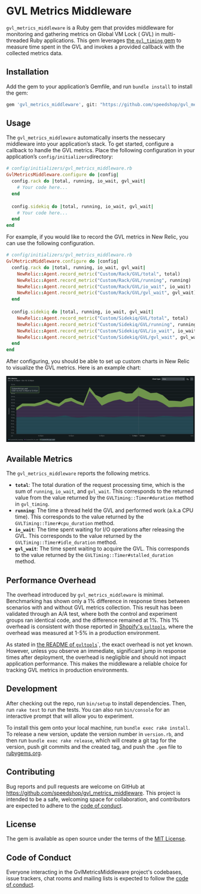 # GVL Metrics Middleware

`gvl_metrics_middleware` is a Ruby gem that provides middleware for monitoring and gathering metrics on Global VM Lock (
GVL) in multi-threaded Ruby applications. This gem leverages
[the `gvl_timing` gem](https://github.com/jhawthorn/gvl_timing) to measure time spent in the GVL and invokes a provided
callback with the collected metrics data.

## Installation

Add the gem to your application’s Gemfile, and run `bundle install` to install the gem:

```bash
gem 'gvl_metrics_middleware', git: "https://github.com/speedshop/gvl_metrics_middleware.git"
```

## Usage

The `gvl_metrics_middleware` automatically inserts the nessecary middleware into your application’s stack. To get
started, configure a callback to handle the GVL metrics. Place the following configuration in your
application’s `config/initializers`directory:

```ruby
# config/initializers/gvl_metrics_middleware.rb
GvlMetricsMiddleware.configure do |config|
  config.rack do |total, running, io_wait, gvl_wait|
    # Your code here...
  end

  config.sidekiq do |total, running, io_wait, gvl_wait|
    # Your code here...
  end
end
```

For example, if you would like to record the GVL metrics in New Relic, you can use the following configuration.

```ruby
# config/initializers/gvl_metrics_middleware.rb
GvlMetricsMiddleware.configure do |config|
  config.rack do |total, running, io_wait, gvl_wait|
    NewRelic::Agent.record_metric("Custom/Rack/GVL/total", total)
    NewRelic::Agent.record_metric("Custom/Rack/GVL/running", running)
    NewRelic::Agent.record_metric("Custom/Rack/GVL/io_wait", io_wait)
    NewRelic::Agent.record_metric("Custom/Rack/GVL/gvl_wait", gvl_wait)
  end

  config.sidekiq do |total, running, io_wait, gvl_wait|
    NewRelic::Agent.record_metric("Custom/Sidekiq/GVL/total", total)
    NewRelic::Agent.record_metric("Custom/Sidekiq/GVL/running", running)
    NewRelic::Agent.record_metric("Custom/Sidekiq/GVL/io_wait", io_wait)
    NewRelic::Agent.record_metric("Custom/Sidekiq/GVL/gvl_wait", gvl_wait)
  end
end
```

After configuring, you should be able to set up custom charts in New Relic to visualize the GVL metrics. Here is an
example chart:

![Screenshot of the GVL metrics chart on New Relic](gvl-metrics.png)

## Available Metrics

The `gvl_metrics_middleware` reports the following metrics.

- **`total`**: The total duration of the request processing time, which is the sum of `running`, `io_wait`,
  and `gvl_wait`. This corresponds to the returned value from the value returned by the `GVLTiming::Timer#duration`
  method in `gvl_timing`.
- **`running`**: The time a thread held the GVL and performed work (a.k.a CPU time). This corresponds to the
  value returned by the `GVLTiming::Timer#cpu_duration` method.
- **`io_wait`**: The time spent waiting for I/O operations after releasing the GVL. This corresponds to the
  value returned by the `GVLTiming::Timer#idle_duration` method.
- **`gvl_wait`**: The time spent waiting to acquire the GVL. This corresponds to the value returned by
  the `GVLTiming::Timer#stalled_duration` method.

## Performance Overhead

The overhead introduced by `gvl_metrics_middleware` is minimal. Benchmarking has shown only a 1% difference in response
times between scenarios with and without GVL metrics collection. This result has been validated through an A/A test,
where both the control and experiment groups ran identical code, and the difference remained at 1%. This 1% overhead is
consistent with those reported in [Shopify's `gvltools`](https://github.com/Shopify/gvltools?tab=readme-ov-file#usage),
where the overhead was measured at 1-5% in a production environment.

As stated in [the README of `gvltools`](https://github.com/Shopify/gvltools?tab=readme-ov-file#usage)`, the exact
overhead is not yet known. However, unless you observe an immediate, significant jump in response times after
deployment, the overhead is negligible and should not impact application performance. This makes the middleware a
reliable choice for tracking GVL metrics in production environments.

## Development

After checking out the repo, run `bin/setup` to install dependencies. Then, run `rake test` to run the tests. You can
also run `bin/console` for an interactive prompt that will allow you to experiment.

To install this gem onto your local machine, run `bundle exec rake install`. To release a new version, update the
version number in `version.rb`, and then run `bundle exec rake release`, which will create a git tag for the version,
push git commits and the created tag, and push the `.gem` file to [rubygems.org](https://rubygems.org).

## Contributing

Bug reports and pull requests are welcome on GitHub at https://github.com/speedshop/gvl_metrics_middleware. This
project is intended to be a safe, welcoming space for collaboration, and contributors are expected to adhere to
the [code of conduct](https://github.com/speedshop/gvl_metrics_middleware/blob/main/CODE_OF_CONDUCT.md).

## License

The gem is available as open source under the terms of the [MIT License](https://opensource.org/licenses/MIT).

## Code of Conduct

Everyone interacting in the GvlMetricsMiddleware project's codebases, issue trackers, chat rooms and mailing lists is
expected to follow
the [code of conduct](https://github.com/speedshop/gvl_metrics_middleware/blob/main/CODE_OF_CONDUCT.md).
